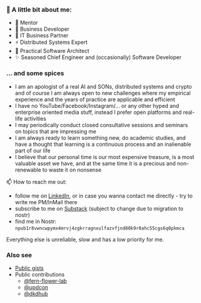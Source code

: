 ### 👋 A little bit about me:

- 💬 Mentor
- 🌱 Business Developer
- 👯 IT Business Partner
- ⚡ Distributed Systems Expert 
- 🔭 Practical Software Architect
- ✨ Seasoned Chief Engineer and (occasionally) Software Developer

### ... and some spices

- I am an apologist of a real AI and SONs, distributed systems and crypto and of course I am always open to new challenges where my empirical experience and the years of practice are applicable and efficient
- I have no YouTube/Facebook/Instagram/... or any other hyped and enterprise oriented media stuff, instead I prefer open platforms and real-life activities
- I may periodically conduct closed consultative sessions and seminars on topics that are impressing me
- I am always ready to learn something new, do academic studies, and have a thought that learning is a continuous process and an inalienable part of our life
- I believe that our personal time is our most expensive treasure, is a most valuable asset we have, and at the same time it is a precious and non-renewable to waste it on nonsense

📫 How to reach me out: 

- follow me on [LinkedIn](https://www.linkedin.com/in/ai-pro/), or in case you wanna contact me directly - try to write me PM/InMail there
- subscribe to me on [Substack](https://canny.substack.com/) (subject to change due to migration to nostr)
- find me in Nostr: `npub1r8vwncwpymx4mrvj4zgkrragnxulfazvfjnd80k9r0ahc55cgs6q0pkmca`

Everything else is unreliable, slow and has a low priority for me. 

### Also see

- [Public gists](https://gist.github.com/source-c)
- Public contributions
  - [@fern-flower-lab](https://github.com/fern-flower-lab)
  - [@updcon](https://github.com/updcon)
  - [@dkdhub](https://github.com/dkdhub)

<!--
**source-c/source-c** is a ✨ _special_ ✨ repository because its `README.md` (this file) appears on your GitHub profile.

Here are some ideas to get you started:

- 🔭 I’m currently working on ...
- 🌱 I’m currently learning ...
- 👯 I’m looking to collaborate on ...
- 🤔 I’m looking for help with ...
- 💬 Ask me about ...
- 📫 How to reach me: ...
- 😄 Pronouns: ...
- ⚡ Fun fact: ...
-->

